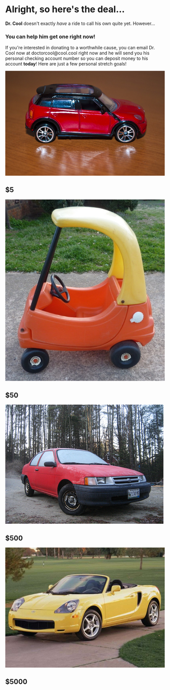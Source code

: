 <!DOCTYPE html>
  <html>
    <head>
    <h1>Alright, so here's the deal...</h1>
    </head>
    <body>
    <p><b>Dr. Cool</b> doesn't exactly <i>have</i> a ride to call his own quite yet. However...</p>
    <h3>You can help him get one right now!</h3>
    <p>If you're interested in donating to a worthwhile cause, you can email Dr. Cool now at doctorcool@cool.cool right now and he will send you his personal checking account number so you can deposit money to his account <b>today</b>! Here are just a few personal stretch goals!
      <p><IMG SRC="toy car.jpg"> <h2>$5</h2></p>
      <p><img src="cozy coupe.jpg"> <h2>$50</h2></p>
  <p><img src="Cheap Car.jpg">  <h2>$500</h2></p>
  <p><img src="Good Car.jpg"> <h2>$5000</h2></p>
    </body>
    </html>
